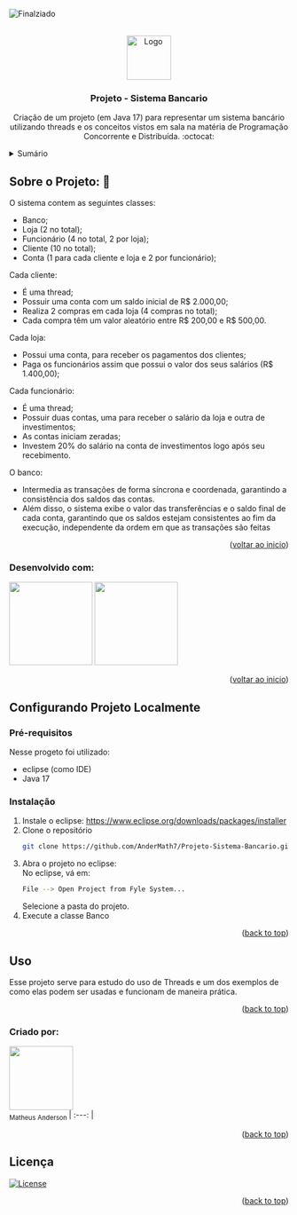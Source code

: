 
<a id="readme-top"></a>

![Finalziado](http://img.shields.io/static/v1?label=STATUS&message=FINALIZADO&color=GREEN&style=for-the-badge)

<!-- PROJECT LOGO -->
<br />
<div align="center">
  <a href="https://github.com/othneildrew/Best-README-Template">
    <img src="https://github.com/user-attachments/assets/fc0a3d32-975f-4bee-9384-1633d955b247" alt="Logo" width="80" height="80">
  </a>


  <h3 align="center">Projeto - Sistema Bancario</h3>

  <p align="center">
    Criação de um projeto (em Java 17) para representar um sistema bancário utilizando threads e os conceitos vistos em sala na matéria de Programação Concorrente e Distribuída. :octocat:
    <br />
  </p>
</div>

<!-- TABLE OF CONTENTS -->
<details>
  <summary>Sumário</summary>
  <ol>
    <li>
      <a href="#sobre-o-projeto-">Sobre o Projeto</a>
      <ul>
        <li><a href="#desenvolvido-com:-">Desenvolvido com:</a></li>
      </ul>
    </li>
    <li>
      <a href="#getting-started">Configurando Projeto Localmente</a>
      <ul>
        <li><a href="#prerequisites">Pré-requisitos</a></li>
        <li><a href="#installation">Instalação</a></li>
      </ul>
    </li>
    <li><a href="#usage">Uso</a></li>
    <li><a href="#contributing">Criado por:</a></li>
    <li><a href="#license">Licença</a></li>
  </ol>
</details>



<!-- ABOUT THE PROJECT -->
## Sobre o Projeto: 📁

O sistema contem as seguintes classes:
* Banco;
* Loja (2 no total);
* Funcionário (4 no total, 2 por loja);
* Cliente (10 no total);
* Conta (1 para cada cliente e loja e 2 por funcionário);

Cada cliente:
* É uma thread;
* Possuir uma conta com um saldo inicial de R$ 2.000,00;
* Realiza 2 compras em cada loja (4 compras no total);
* Cada compra têm um valor aleatório entre R$ 200,00 e R$ 500,00.

Cada loja:
* Possui uma conta, para receber os pagamentos dos clientes;
* Paga os funcionários assim que possui o valor dos seus salários (R$ 1.400,00);
  
Cada funcionário:
* É uma thread;
* Possuir duas contas, uma para receber o salário da loja e outra de investimentos;
* As contas iniciam zeradas;
* Investem 20% do salário na conta de investimentos logo após seu recebimento.

O banco:
* Intermedia as transações de forma síncrona e coordenada, garantindo a consistência dos saldos das contas.
* Além disso, o sistema exibe o valor das transferências e o saldo final de cada conta, garantindo que os saldos estejam consistentes ao fim da execução, independente da ordem em que as transações são feitas

<p align="right">(<a href="#readme-top">voltar ao inicio</a>)</p>

### Desenvolvido com: 
  <img src="https://cdn.jsdelivr.net/gh/devicons/devicon@latest/icons/eclipse/eclipse-original-wordmark.svg" width="150px"/>
  <img src="https://cdn.jsdelivr.net/gh/devicons/devicon@latest/icons/java/java-original-wordmark.svg" width="150px"/>




          
          
          

<p align="right">(<a href="#readme-top">voltar ao inicio</a>)</p>



<!-- GETTING STARTED -->
## Configurando Projeto Localmente

### Pré-requisitos

Nesse progeto foi utilizado: 
* eclipse (como IDE) 
* Java 17

### Instalação
1. Instale o eclipse: https://www.eclipse.org/downloads/packages/installer
2. Clone o repositório
   ```sh
   git clone https://github.com/AnderMath7/Projeto-Sistema-Bancario.git
   ```
3. Abra o projeto no eclipse:
   <br>
   No eclipse, vá em:
   ```sh
   File --> Open Project from Fyle System...
   ```
   Selecione a pasta do projeto.
4. Execute a classe Banco
   
<p align="right">(<a href="#readme-top">back to top</a>)</p>



<!-- USAGE EXAMPLES -->
## Uso

Esse projeto serve para estudo do uso de Threads e um dos exemplos de como elas podem ser usadas e funcionam de maneira prática.

<p align="right">(<a href="#readme-top">back to top</a>)</p>


### Criado por:

<img src="https://avatars.githubusercontent.com/u/112136979?v=4" width=115><br><sub> Matheus Anderson </sub>
| :---: |

<p align="right">(<a href="#readme-top">back to top</a>)</p>



<!-- LICENSE -->
## Licença

[![License](https://img.shields.io/badge/License-Apache_2.0-blue.svg)](https://opensource.org/licenses/Apache-2.0)

<p align="right">(<a href="#readme-top">back to top</a>)</p>
